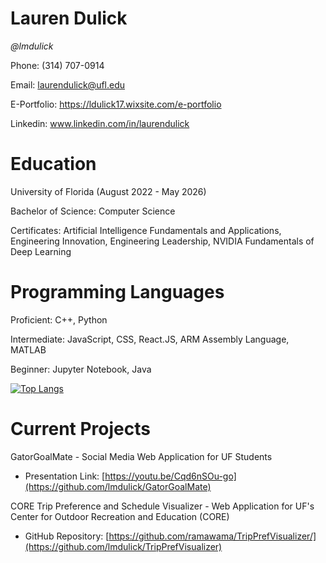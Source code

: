 # Lauren Dulick
_@lmdulick_

Phone:  (314) 707-0914

Email:  laurendulick@ufl.edu

E-Portfolio:  https://ldulick17.wixsite.com/e-portfolio

Linkedin:  www.linkedin.com/in/laurendulick


# Education
University of Florida  (August 2022 - May 2026)

Bachelor of Science:  Computer Science

Certificates:  Artificial Intelligence Fundamentals and Applications, Engineering Innovation, Engineering Leadership, NVIDIA Fundamentals of Deep Learning

# Programming Languages
Proficient:  C++, Python

Intermediate:  JavaScript, CSS, React.JS, ARM Assembly Language, MATLAB

Beginner:  Jupyter Notebook, Java

[![Top Langs](https://github-readme-stats.vercel.app/api/top-langs/?username=lmdulick&layout=compact&theme=vision-friendly-light)](https://github.com/lmdulick/github-readme-stats)

# Current Projects
GatorGoalMate - Social Media Web Application for UF Students
- Presentation Link: [https://youtu.be/Cqd6nSOu-go](https://github.com/lmdulick/GatorGoalMate)

CORE Trip Preference and Schedule Visualizer - Web Application for UF's Center for Outdoor Recreation and Education (CORE)
- GitHub Repository: [https://github.com/ramawama/TripPrefVisualizer/](https://github.com/lmdulick/TripPrefVisualizer)

